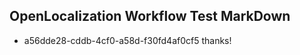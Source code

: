 ## OpenLocalization Workflow Test MarkDown
* a56dde28-cddb-4cf0-a58d-f30fd4af0cf5 thanks!

<!--HONumber=Sep16_HO1-->


